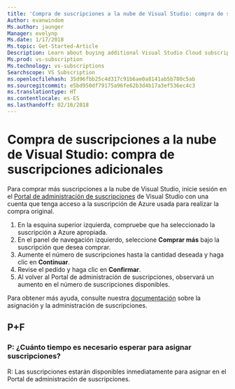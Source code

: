 ```yaml
---
title: 'Compra de suscripciones a la nube de Visual Studio: compra de suscripciones adicionales'
Author: evanwindom
Ms.author: jaunger
Manager: evelynp
Ms.date: 1/17/2018
Ms.topic: Get-Started-Article
Description: Learn about buying additional Visual Studio Cloud subscriptions through Visual Studio Marketplace
Ms.prod: vs-subscription
Ms.technology: vs-subscriptions
Searchscope: VS Subscription
ms.openlocfilehash: 35d96fbb25c4d317c91b6ae0a8141ab5b780c5ab
ms.sourcegitcommit: e5bd950df79175a96fe62b3d4b17a3ef536ec4c3
ms.translationtype: HT
ms.contentlocale: es-ES
ms.lasthandoff: 02/16/2018
---
```

# <a name="buying-visual-studio-cloud-subscriptions---buying-additional-subscriptions"></a>Compra de suscripciones a la nube de Visual Studio: compra de suscripciones adicionales

Para comprar más suscripciones a la nube de Visual Studio, inicie sesión en el [Portal de administración de suscripciones](https://manage.visualstudio.com/) de Visual Studio con una cuenta que tenga acceso a la suscripción de Azure usada para realizar la compra original.

1.  En la esquina superior izquierda, compruebe que ha seleccionado la suscripción a Azure apropiada.
2.  En el panel de navegación izquierdo, seleccione **Comprar más** bajo la suscripción que desea comprar.
3.  Aumente el número de suscripciones hasta la cantidad deseada y haga clic en **Continuar**.
4.  Revise el pedido y haga clic en **Confirmar**.
5.  Al volver al Portal de administración de suscripciones, observará un aumento en el número de suscripciones disponibles.

Para obtener más ayuda, consulte nuestra [documentación](/visualstudio/subscriptions/) sobre la asignación y la administración de suscripciones.

## <a name="faq"></a>P+F
### <a name="q--how-long-do-i-have-to-wait-before-i-can-assign-subscriptions"></a>P: ¿Cuánto tiempo es necesario esperar para asignar suscripciones?
R: Las suscripciones estarán disponibles inmediatamente para asignar en el Portal de administración de suscripciones.
